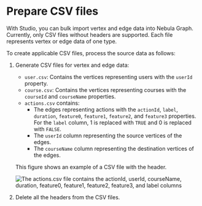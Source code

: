 # Prepare CSV files

With Studio, you can bulk import vertex and edge data into Nebula Graph. Currently, only CSV files without headers are supported. Each file represents vertex or edge data of one type.

To create applicable CSV files, process the source data as follows:

1. Generate CSV files for vertex and edge data:

   - `user.csv`: Contains the vertices representing users with the `userId` property.
   - `course.csv`: Contains the vertices representing courses with the `courseId` and `courseName` properties.
   - `actions.csv` contains:
     - The edges representing actions with the `actionId`, `label`, `duration`, `feature0`, `feature1`, `feature2`, and `feature3` properties. For the `label` column, 1 is replaced with `TRUE` and 0 is replaced with `FALSE`.
     - The `userId` column representing the source vertices of the edges.
     - The `courseName` column representing the destination vertices of the edges.

    This figure shows an example of a CSV file with the header.

    ![The actions.csv file contains the actionId, userId, courseName, duration, feature0, feature1, feature2, feature3, and label columns](https://docs-cdn.nebula-graph.com.cn/nebula-studio-docs/st-ug-035.png "actions.csv file with a header")

2. Delete all the headers from the CSV files.
